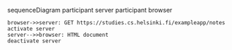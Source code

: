 sequenceDiagram
    participant server
    participant browser

    browser->>server: GET https://studies.cs.helsinki.fi/exampleapp/notes
    activate server
    server-->>browser: HTML document
    deactivate server
